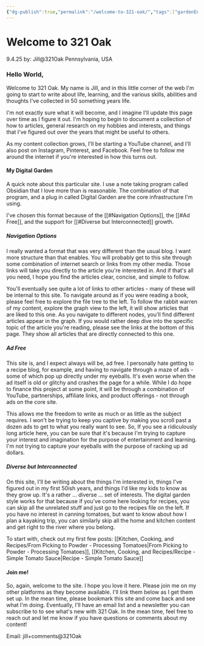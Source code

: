 ```yaml
---
{"dg-publish":true,"permalink":"/welcome-to-321-oak/","tags":["gardenEntry"]}
---
```



# Welcome to 321 Oak

9.4.25
by: Jill@321Oak
Pennsylvania, USA

### Hello World, 

Welcome to 321 Oak. My name is Jill, and in this little corner of the web I'm going to start to write about life, learning, and the various skills, abilities and thoughts I've collected in 50 something years life.

I'm not exactly sure what it will become, and I imagine I'll update this page over time as I figure it out. I'm hoping to begin to document a collection of how to articles, general research on my hobbies and interests, and things that I've figured out over the years that might be useful to others.

As my content collection grows, I'll be starting a YouTube channel, and I'll also post on Instagram, Pinterest, and Facebook. Feel free to follow me around the internet if you're interested in how this turns out.

#### My Digital Garden
A quick note about this particular site. I use a note taking program called Obsidian that I love more than is reasonable. The combination of that program, and a plug in called Digital Garden are the core infrastructure I'm using. 

I've chosen this format because of the [[#Navigation Options]], the [[#Ad Free]], and the support for [[#Diverse but Interconnected]] growth.

##### Navigation Options
I really wanted a format that was very different than the usual blog. I want more structure than that enables. You will probably get to this site through some combination of internet search or links from my other media. Those links will take you directly to the article you're interested in. And if that's all you need, I hope you find the articles clear, concise, and simple to follow. 

You'll eventually see quite a lot of links to other articles - many of these will be internal to this site. To navigate around as if you were reading a book, please feel free to explore the file tree to the left. To follow the rabbit warren of my content, explore the graph view to the left, it will show articles that are liked to this one. As you navigate to different nodes, you'll find different articles appear in the graph. If you would rather deep dive into the specific topic of the article you're reading, please see the links at the bottom of this page. They show all articles that are directly connected to this one.

##### Ad Free
This site is, and I expect always will be, ad free. I personally hate getting to a recipe blog, for example, and having to navigate through a maze of ads - some of which pop up directly under my eyeballs. It's even worse when the ad itself is old or glitchy and crashes the page for a while. While I do hope to finance this project at some point, it will be through a combination of YouTube, partnerships, affiliate links, and product offerings - not through ads on the core site. 

This allows me the freedom to write as much or as little as the subject requires. I won't be trying to keep you captive by making you scroll past a dozen ads to get to what you really want to see. So, If you see a ridiculously long article here, you can be sure that it's because I'm trying to capture your interest and imagination for the purpose of entertainment and learning. I'm not trying to capture your eyeballs with the purpose of  racking up ad dollars.

##### Diverse but Interconnected
On this site, I'll be writing about the things I'm interested in, things I've figured out in my first 50ish years, and things I'd like my kids to know as they grow up. It's a rather ... diverse ... set of interests. The digital garden style works for that because if you've come here looking for recipes, you can skip all the unrelated stuff and just go to the recipes file on the left. If you have no interest in canning tomatoes, but want to know about how I plan a kayaking trip, you can similarly skip all the home and kitchen content and get right to the river where you belong. 

To start with, check out my first few posts: [[Kitchen, Cooking, and Recipes/From Picking to Powder - Processing Tomatoes\|From Picking to Powder - Processing Tomatoes]], [[Kitchen, Cooking, and Recipes/Recipe - Simple Tomato Sauce\|Recipe - Simple Tomato Sauce]]

#### Join me!

So, again, welcome to the site. I hope you love it here. Please join me on my other platforms as they become available. I'll link them below as I get them set up. In the mean time, please bookmark this site and come back and see what I'm doing. Eventually, I'll have an email list and a newsletter you can subscribe to to see what's new with 321 Oak. In the mean time, feel free to reach out and let me know if you have questions or comments about my content! 

Email: jill+comments@321Oak
